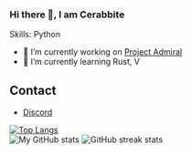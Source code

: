 ### Hi there 👋, I am Cerabbite

Skills: Python

- 🔭 I’m currently working on [Project Admiral](https://github.com/KevinGiesberts/Project-Admirals)
- 🌱 I’m currently learning Rust, V
## Contact
  - [Discord](https://discordapp.com/users/776703468358467594)

[![Top Langs](https://github-readme-stats.vercel.app/api/top-langs/?username=Cerabbite&langs_count=10)](https://github.com/anuraghazra/github-readme-stats)  
![My GitHub stats](https://github-readme-stats.vercel.app/api?username=Cerabbite)
![GitHub streak stats](https://github-readme-streak-stats.herokuapp.com/?user=Cerabbite)
